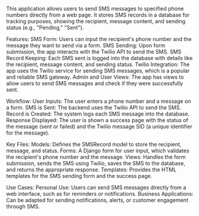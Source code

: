 This application allows users to send SMS messages to specified phone numbers directly from a web page. It stores SMS records in a database for tracking purposes, showing the recipient, message content, and sending status (e.g., "Pending," "Sent").

Features:
SMS Form: Users can input the recipient's phone number and the message they want to send via a form.
SMS Sending: Upon form submission, the app interacts with the Twilio API to send the SMS.
SMS Record Keeping: Each SMS sent is logged into the database with details like the recipient, message content, and sending status.
Twilio Integration: The app uses the Twilio service for sending SMS messages, which is a popular and reliable SMS gateway.
Admin and User Views: The app has views to allow users to send SMS messages and check if they were successfully sent.

Workflow:
User Inputs: The user enters a phone number and a message on a form.
SMS is Sent: The backend uses the Twilio API to send the SMS.
Record is Created: The system logs each SMS message into the database.
Response Displayed: The user is shown a success page with the status of the message (sent or failed) and the Twilio message SID (a unique identifier for the message).

Key Files:
Models: Defines the SMSRecord model to store the recipient, message, and status.
Forms: A Django form for user input, which validates the recipient's phone number and the message.
Views: Handles the form submission, sends the SMS using Twilio, saves the SMS to the database, and returns the appropriate response.
Templates: Provides the HTML templates for the SMS sending form and the success page.

Use Cases:
Personal Use: Users can send SMS messages directly from a web interface, such as for reminders or notifications.
Business Applications: Can be adapted for sending notifications, alerts, or customer engagement through SMS.

